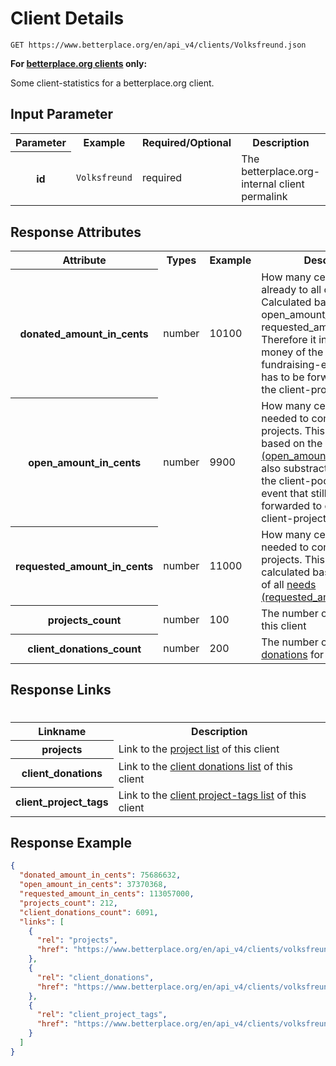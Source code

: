 
# Client Details

```nginx
GET https://www.betterplace.org/en/api_v4/clients/Volksfreund.json
```

**For [betterplace.org clients](../README.md#client-api) only:**

Some client-statistics for a betterplace.org client.


## Input Parameter

<table>
  <tr>
    <th>Parameter</th>
    <th>Example</th>
    <th>Required/Optional</th>
    <th>Description</th>
  </tr>
  <tr>
    <th>id</th>
    <td><code>Volksfreund</code></td>
    <td>required</td>
    <td>The betterplace.org-internal client permalink</td>
  </tr>
</table>

## Response Attributes

<table>
  <tr>
    <th>Attribute</th>
    <th>Types</th>
    <th>Example</th>
    <th>Description</th>
  </tr>
  <tr>
    <th>donated_amount_in_cents</th>
    <td>number</td>
    <td>10100</td>
    <td>How many cents are donated already to all client projects. 
Calculated based on open_amount_in_cents and requested_amount_in_cents.
Therefore it includes the money of the client-pool-fundraising-event
that still has to be forwarded to one of the client-projects-needs.
</td>
  </tr>
  <tr>
    <th>open_amount_in_cents</th>
    <td>number</td>
    <td>9900</td>
    <td>How many cents are still needed to complete all client projects.
This is calculated based on the sum of all
<a href="need_details.md">needs (open_amount_in_cents)</a>.
We also substract the money of the client-pool-fundraising-event
that still has to be forwarded to one of the client-projects-needs.
</td>
  </tr>
  <tr>
    <th>requested_amount_in_cents</th>
    <td>number</td>
    <td>11000</td>
    <td>How many cents are still needed to complete all client projects.
This is also calculated based on the sum of all
<a href="need_details.md">needs (requested_amount_in_cents)</a>.
</td>
  </tr>
  <tr>
    <th>projects_count</th>
    <td>number</td>
    <td>100</td>
    <td>The number of <a href="../projects_list.md">projects</a> of this client
</td>
  </tr>
  <tr>
    <th>client_donations_count</th>
    <td>number</td>
    <td>200</td>
    <td>The number of <a href="../client_donations_list.md">client donations</a> for this client
</td>
  </tr>
</table>

## Response Links
#
<table>
  <tr>
    <th>Linkname</th>
    <th>Description</th>
  </tr>
  <tr>
    <th>projects</th>
    <td>Link to the <a href="../projects_list.md">project list</a> of this client
</td>
  </tr>
  <tr>
    <th>client_donations</th>
    <td>Link to the <a href="../client_donations_list.md">client donations list</a> of this client
</td>
  </tr>
  <tr>
    <th>client_project_tags</th>
    <td>Link to the <a href="../client_project_tags_list.md">client project-tags list</a> of this client
</td>
  </tr>
</table>

## Response Example

```json
{
  "donated_amount_in_cents": 75686632,
  "open_amount_in_cents": 37370368,
  "requested_amount_in_cents": 113057000,
  "projects_count": 212,
  "client_donations_count": 6091,
  "links": [
    {
      "rel": "projects",
      "href": "https://www.betterplace.org/en/api_v4/clients/volksfreund/projects.json"
    },
    {
      "rel": "client_donations",
      "href": "https://www.betterplace.org/en/api_v4/clients/volksfreund/client_donations.json"
    },
    {
      "rel": "client_project_tags",
      "href": "https://www.betterplace.org/en/api_v4/clients/volksfreund/project_tags.json"
    }
  ]
}
```

